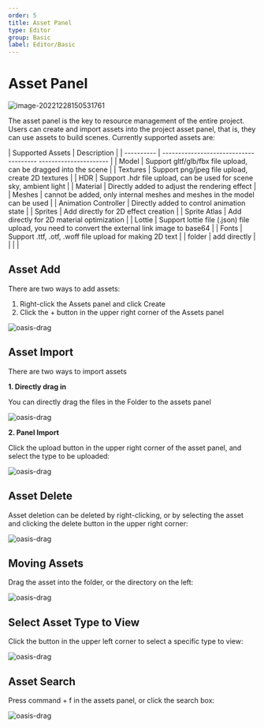 ```yaml
---
order: 5
title: Asset Panel
type: Editor
group: Basic
label: Editor/Basic
---
```


# Asset Panel

![image-20221228150531761](https://mdn.alipayobjects.com/rms/afts/img/A*ZAjNRZ02xVkAAAAAAAAAAAAAAARQnAQ/original/image-20221228150531761.png)

The asset panel is the key to resource management of the entire project. Users can create and import assets into the project asset panel, that is, they can use assets to build scenes. Currently supported assets are:

| Supported Assets | Description |
| ---------- | -------------------------------------- ---------------------- |
| Model | Support gltf/glb/fbx file upload, can be dragged into the scene |
| Textures | Support png/jpeg file upload, create 2D textures |
| HDR | Support .hdr file upload, can be used for scene sky, ambient light |
| Material | Directly added to adjust the rendering effect |
| Meshes | cannot be added, only internal meshes and meshes in the model can be used |
| Animation Controller | Directly added to control animation state |
| Sprites | Add directly for 2D effect creation |
| Sprite Atlas | Add directly for 2D material optimization |
| Lottie | Support lottie file (.json) file upload, you need to convert the external link image to base64 |
| Fonts | Support .ttf, .otf, .woff file upload for making 2D text |
| folder | add directly |
|            |                                                              |

## Asset Add 

There are two ways to add assets:

1. Right-click the Assets panel and click Create
2. Click the + button in the upper right corner of the Assets panel

![oasis-drag](https://mdn.alipayobjects.com/rms/afts/img/A*Dl7bQ7C-a7wAAAAAAAAAAAAAARQnAQ/original/oasis-drag.gif)

## Asset Import

There are two ways to import assets

**1. Directly drag in**

You can directly drag the files in the Folder to the assets panel

![oasis-drag](https://mdn.alipayobjects.com/rms/afts/img/A*d9OMQZfHiyAAAAAAAAAAAAAAARQnAQ/original/oasis-drag.gif)

**2. Panel Import**

Click the upload button in the upper right corner of the asset panel, and select the type to be uploaded:

![oasis-drag](https://mdn.alipayobjects.com/rms/afts/img/A*zFaaRJRAGeYAAAAAAAAAAAAAAARQnAQ/original/oasis-drag.gif)

## Asset Delete

Asset deletion can be deleted by right-clicking, or by selecting the asset and clicking the delete button in the upper right corner:

![oasis-drag](https://mdn.alipayobjects.com/rms/afts/img/A*nh1JR4TebMQAAAAAAAAAAAAAAARQnAQ/original/oasis-drag.gif)

## Moving Assets

Drag the asset into the folder, or the directory on the left:

![oasis-drag](https://mdn.alipayobjects.com/rms/afts/img/A*I8oWSpAqH0gAAAAAAAAAAAAAAARQnAQ/original/oasis-drag.gif)

## Select Asset Type to View

Click the button in the upper left corner to select a specific type to view:

![oasis-drag](https://mdn.alipayobjects.com/rms/afts/img/A*s7cHQqnnFzsAAAAAAAAAAAAAAARQnAQ/original/oasis-drag.gif)

## Asset Search

Press command + f in the assets panel, or click the search box:

![oasis-drag](https://mdn.alipayobjects.com/rms/afts/img/A*z9S8TqajrXwAAAAAAAAAAAAAAARQnAQ/original/oasis-drag.gif)